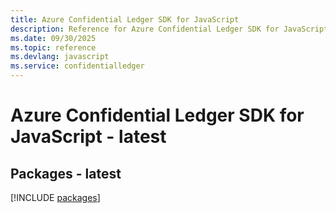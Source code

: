 ```yaml
---
title: Azure Confidential Ledger SDK for JavaScript
description: Reference for Azure Confidential Ledger SDK for JavaScript
ms.date: 09/30/2025
ms.topic: reference
ms.devlang: javascript
ms.service: confidentialledger
---
```

# Azure Confidential Ledger SDK for JavaScript - latest
## Packages - latest
[!INCLUDE [packages](confidential-ledger-index.md)]